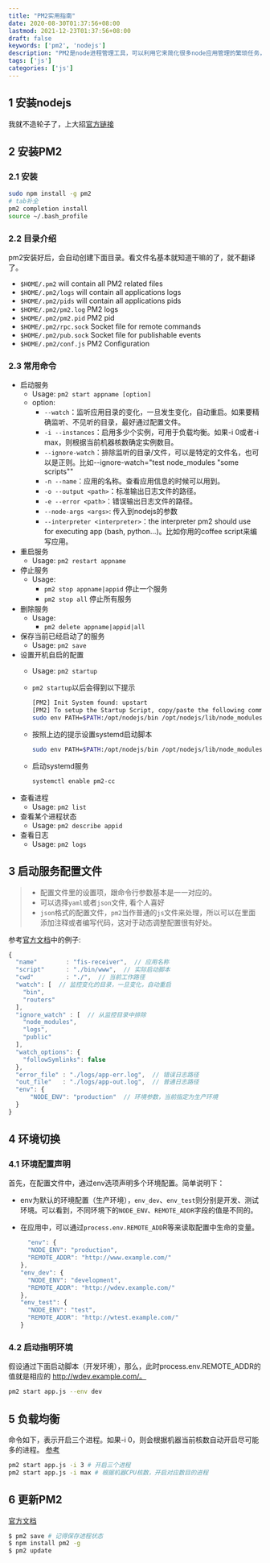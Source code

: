 ```yaml
---
title: "PM2实用指南"
date: 2020-08-30T01:37:56+08:00
lastmod: 2021-12-23T01:37:56+08:00
draft: false
keywords: ['pm2', 'nodejs']
description: "PM2是node进程管理工具，可以利用它来简化很多node应用管理的繁琐任务，如性能监控、自动重启、负载均衡等，而且使用非常简单"
tags: ['js']
categories: ['js']
---
```


<!--more-->

## 1 安装nodejs

我就不造轮子了，上大招[官方链接](https://nodejs.org/zh-cn/download/)

## 2 安装PM2

### 2.1 安装

  ```sh
  sudo npm install -g pm2
  # tab补全
  pm2 completion install
  source ~/.bash_profile
  ```

### 2.2 目录介绍

pm2安装好后，会自动创建下面目录。看文件名基本就知道干嘛的了，就不翻译了。

  * `$HOME/.pm2` will contain all PM2 related files
  * `$HOME/.pm2/logs` will contain all applications logs
  * `$HOME/.pm2/pids` will contain all applications pids
  * `$HOME/.pm2/pm2.log` PM2 logs
  * `$HOME/.pm2/pm2.pid` PM2 pid
  * `$HOME/.pm2/rpc.sock` Socket file for remote commands
  * `$HOME/.pm2/pub.sock` Socket file for publishable events
  * `$HOME/.pm2/conf.js` PM2 Configuration

### 2.3 常用命令

  * 启动服务 
    * Usage: `pm2 start appname [option]`
    * option:
      * `--watch`：监听应用目录的变化，一旦发生变化，自动重启。如果要精确监听、不见听的目录，最好通过配置文件。
      * `-i --instances`：启用多少个实例，可用于负载均衡。如果-i 0或者-i max，则根据当前机器核数确定实例数目。
      * `--ignore-watch`：排除监听的目录/文件，可以是特定的文件名，也可以是正则。比如--ignore-watch="test node_modules "some scripts""
      * `-n --name`：应用的名称。查看应用信息的时候可以用到。
      * `-o --output <path>`：标准输出日志文件的路径。
      * `-e --error <path>`：错误输出日志文件的路径。
      * `--node-args <args>`: 传入到nodejs的参数
      * `--interpreter <interpreter>`：the interpreter pm2 should use for executing app (bash, python...)。比如你用的coffee script来编写应用。
  * 重启服务
    * Usage: `pm2 restart appname`
  * 停止服务
    * Usage: 
      * `pm2 stop appname|appid` 停止一个服务
      * `pm2 stop all` 停止所有服务
  * 删除服务
    * Usage: 
      * `pm2 delete appname|appid|all`
  * 保存当前已经启动了的服务
    * Usage: `pm2 save`
  * 设置开机自启的配置
    * Usage: `pm2 startup`
    * `pm2 startup`以后会得到以下提示

      ```sh
      [PM2] Init System found: upstart
      [PM2] To setup the Startup Script, copy/paste the following command:
      sudo env PATH=$PATH:/opt/nodejs/bin /opt/nodejs/lib/node_modules/pm2/bin/pm2 startup systemd -u cc --hp /home/cc
      ```

    * 按照上边的提示设置systemd启动脚本

      ```sh
      sudo env PATH=$PATH:/opt/nodejs/bin /opt/nodejs/lib/node_modules/pm2/bin/pm2 startup systemd -u cc --hp /home/cc
      ```

    * 启动systemd服务

      ```sh
      systemctl enable pm2-cc
      ```
  * 查看进程
    * Usage: `pm2 list`
  * 查看某个进程状态
    * Usage: `pm2 describe appid`
  * 查看日志
    * Usage: `pm2 logs`

## 3 启动服务配置文件

>* 配置文件里的设置项，跟命令行参数基本是一一对应的。
>* 可以选择`yaml`或者`json`文件, 看个人喜好
>* `json`格式的配置文件，`pm2`当作普通的`js`文件来处理，所以可以在里面添加注释或者编写代码，这对于动态调整配置很有好处。

参考[官方文档](http://pm2.keymetrics.io/docs/usage/pm2-doc-single-page/)中的例子:

```js
{
  "name"        : "fis-receiver",  // 应用名称
  "script"      : "./bin/www",  // 实际启动脚本
  "cwd"         : "./",  // 当前工作路径
  "watch": [  // 监控变化的目录，一旦变化，自动重启
    "bin",
    "routers"
  ],
  "ignore_watch" : [  // 从监控目录中排除
    "node_modules", 
    "logs",
    "public"
  ],
  "watch_options": {
    "followSymlinks": false
  },
  "error_file" : "./logs/app-err.log",  // 错误日志路径
  "out_file"   : "./logs/app-out.log",  // 普通日志路径
  "env": {
      "NODE_ENV": "production"  // 环境参数，当前指定为生产环境
  }
}
```

## 4 环境切换

### 4.1 环境配置声明

首先，在配置文件中，通过env选项声明多个环境配置。简单说明下：
* env为默认的环境配置（生产环境），`env_dev`、`env_test`则分别是开发、测试环境。可以看到，不同环境下的`NODE_ENV`、`REMOTE_ADDR`字段的值是不同的。
* 在应用中，可以通过`process.env.REMOTE_ADD`R等来读取配置中生命的变量。

  ```js
    "env": {
    "NODE_ENV": "production",
    "REMOTE_ADDR": "http://www.example.com/"
  },
  "env_dev": {
    "NODE_ENV": "development",
    "REMOTE_ADDR": "http://wdev.example.com/"
  },
  "env_test": {
    "NODE_ENV": "test",
    "REMOTE_ADDR": "http://wtest.example.com/"
  }
  ```

### 4.2 启动指明环境

假设通过下面启动脚本（开发环境），那么，此时process.env.REMOTE_ADDR的值就是相应的 http://wdev.example.com/。
```bash
pm2 start app.js --env dev
```

## 5 负载均衡

命令如下，表示开启三个进程。如果-i 0，则会根据机器当前核数自动开启尽可能多的进程。
[参考](http://pm2.keymetrics.io/docs/usage/cluster-mode/#automatic-load-balancing)

```bash
pm2 start app.js -i 3 # 开启三个进程
pm2 start app.js -i max # 根据机器CPU核数，开启对应数目的进程 
```

## 6 更新PM2

[官方文档](http://pm2.keymetrics.io/docs/usage/update-pm2/#updating-pm2)

```bash
$ pm2 save # 记得保存进程状态
$ npm install pm2 -g
$ pm2 update
```